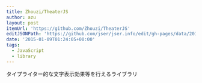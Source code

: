 ```yaml
---
title: Zhouzi/TheaterJS
author: azu
layout: post
itemUrl: 'https://github.com/Zhouzi/TheaterJS'
editJSONPath: 'https://github.com/jser/jser.info/edit/gh-pages/data/2015/01/index.json'
date: '2015-01-09T01:24:05+00:00'
tags:
  - JavaScript
  - library
---
```

タイプライター的な文字表示効果等を行えるライブラリ
